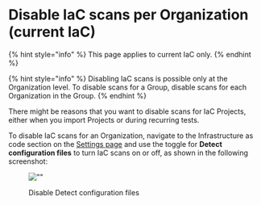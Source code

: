# Disable IaC scans per Organization (current IaC)

{% hint style="info" %}
This page applies to current IaC only.
{% endhint %}

{% hint style="info" %}
Disabling IaC scans is possible only at the Organization level. To disable scans for a Group, disable scans for each Organization in the Group.
{% endhint %}

There might be reasons that you want to disable scans for IaC Projects, either when you import Projects or during recurring tests.

To disable IaC scans for an Organization, navigate to the Infrastructure as code section on the [Settings page](https://app.snyk.io/manage/cloud-config) and use the toggle for **Detect configuration files** to turn IaC scans on or off, as shown in the following screenshot:

<figure><img src="../../../.gitbook/assets/image (66) (3) (1).png" alt="&#x22;&#x22;"><figcaption><p>Disable Detect configuration files</p></figcaption></figure>
